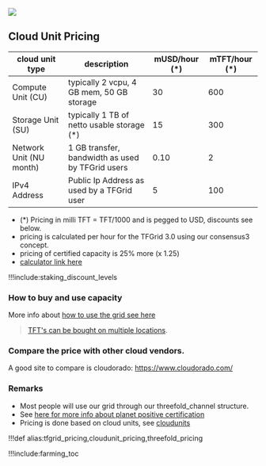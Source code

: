 ![](img/tfgrid_pricing.png)

[](cloudunit_pricing)

## Cloud Unit Pricing



| cloud unit type         | description                                      | mUSD/hour (*) | mTFT/hour (*) |
| ----------------------- | ------------------------------------------------ | ------------- | ------------- |
| Compute Unit (CU)       | typically 2 vcpu, 4 GB mem, 50 GB storage        | 30            | 600           |
| Storage Unit (SU)       | typically 1 TB of netto usable storage (*)       | 15            | 300           |
| Network Unit (NU month) | 1 GB transfer, bandwidth as used by TFGrid users | 0.10          | 2             |
| IPv4 Address            | Public Ip Address as used by a TFGrid user       | 5             | 100           |


- (*) Pricing in milli TFT = TFT/1000 and is pegged to USD, discounts see below.
- pricing is calculated per hour for the TFGrid 3.0 using our consensus3 concept.
- pricing of certified capacity is 25% more (x 1.25)
- [calculator link here](https://secure.threefold.me/sheet/#/2/sheet/view/fKtztayZuHQ--qqU2Jg0xGpELaYcKnyKzGkxPir+Nho/embed/)

!!!include:staking_discount_levels

### How to buy and use capacity

More info about [how to use the grid see here](grid_use)

> [TFT's can be bought on multiple locations](how_to_buy_and_sell).

### Compare the price with other cloud vendors.

A good site to compare is cloudorado: https://www.cloudorado.com/

### Remarks

- Most people will use our grid through our threefold_channel structure.
- See [here for more info about planet positive certification](certified_farming)
- Pricing is done based on cloud units, see [cloudunits](cloudunits)

!!!def alias:tfgrid_pricing,cloudunit_pricing,threefold_pricing

!!!include:farming_toc